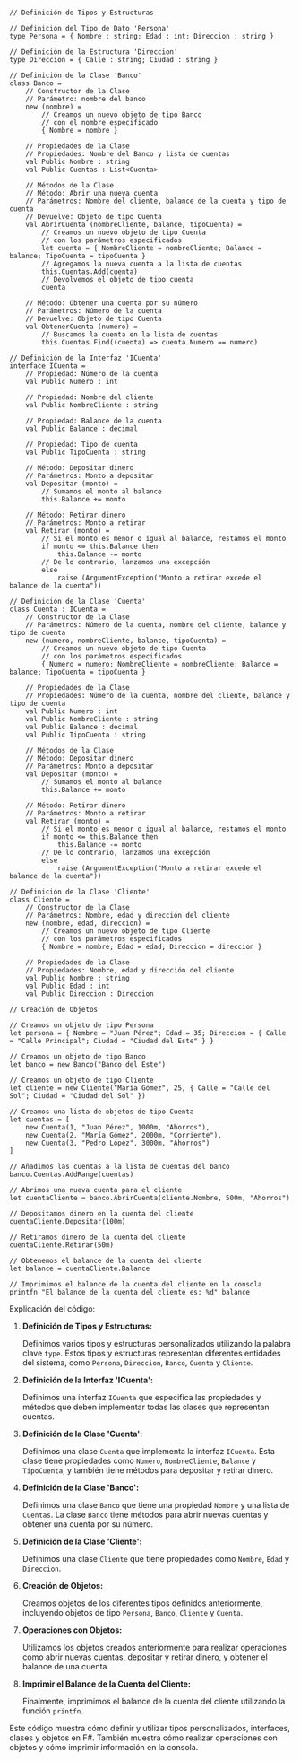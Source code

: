 ```f#

// Definición de Tipos y Estructuras

// Definición del Tipo de Dato 'Persona'
type Persona = { Nombre : string; Edad : int; Direccion : string }

// Definición de la Estructura 'Direccion'
type Direccion = { Calle : string; Ciudad : string }

// Definición de la Clase 'Banco'
class Banco =
    // Constructor de la Clase
    // Parámetro: nombre del banco
    new (nombre) =
        // Creamos un nuevo objeto de tipo Banco
        // con el nombre especificado
        { Nombre = nombre }

    // Propiedades de la Clase
    // Propiedades: Nombre del Banco y lista de cuentas
    val Public Nombre : string
    val Public Cuentas : List<Cuenta>

    // Métodos de la Clase
    // Método: Abrir una nueva cuenta
    // Parámetros: Nombre del cliente, balance de la cuenta y tipo de cuenta
    // Devuelve: Objeto de tipo Cuenta
    val AbrirCuenta (nombreCliente, balance, tipoCuenta) =
        // Creamos un nuevo objeto de tipo Cuenta
        // con los parámetros especificados
        let cuenta = { NombreCliente = nombreCliente; Balance = balance; TipoCuenta = tipoCuenta }
        // Agregamos la nueva cuenta a la lista de cuentas
        this.Cuentas.Add(cuenta)
        // Devolvemos el objeto de tipo cuenta
        cuenta

    // Método: Obtener una cuenta por su número
    // Parámetros: Número de la cuenta
    // Devuelve: Objeto de tipo Cuenta
    val ObtenerCuenta (numero) =
        // Buscamos la cuenta en la lista de cuentas
        this.Cuentas.Find((cuenta) => cuenta.Numero == numero)

// Definición de la Interfaz 'ICuenta'
interface ICuenta =
    // Propiedad: Número de la cuenta
    val Public Numero : int

    // Propiedad: Nombre del cliente
    val Public NombreCliente : string

    // Propiedad: Balance de la cuenta
    val Public Balance : decimal

    // Propiedad: Tipo de cuenta
    val Public TipoCuenta : string

    // Método: Depositar dinero
    // Parámetros: Monto a depositar
    val Depositar (monto) =
        // Sumamos el monto al balance
        this.Balance += monto

    // Método: Retirar dinero
    // Parámetros: Monto a retirar
    val Retirar (monto) =
        // Si el monto es menor o igual al balance, restamos el monto
        if monto <= this.Balance then
            this.Balance -= monto
        // De lo contrario, lanzamos una excepción
        else
            raise (ArgumentException("Monto a retirar excede el balance de la cuenta"))

// Definición de la Clase 'Cuenta'
class Cuenta : ICuenta =
    // Constructor de la Clase
    // Parámetros: Número de la cuenta, nombre del cliente, balance y tipo de cuenta
    new (numero, nombreCliente, balance, tipoCuenta) =
        // Creamos un nuevo objeto de tipo Cuenta
        // con los parámetros especificados
        { Numero = numero; NombreCliente = nombreCliente; Balance = balance; TipoCuenta = tipoCuenta }

    // Propiedades de la Clase
    // Propiedades: Número de la cuenta, nombre del cliente, balance y tipo de cuenta
    val Public Numero : int
    val Public NombreCliente : string
    val Public Balance : decimal
    val Public TipoCuenta : string

    // Métodos de la Clase
    // Método: Depositar dinero
    // Parámetros: Monto a depositar
    val Depositar (monto) =
        // Sumamos el monto al balance
        this.Balance += monto

    // Método: Retirar dinero
    // Parámetros: Monto a retirar
    val Retirar (monto) =
        // Si el monto es menor o igual al balance, restamos el monto
        if monto <= this.Balance then
            this.Balance -= monto
        // De lo contrario, lanzamos una excepción
        else
            raise (ArgumentException("Monto a retirar excede el balance de la cuenta"))

// Definición de la Clase 'Cliente'
class Cliente =
    // Constructor de la Clase
    // Parámetros: Nombre, edad y dirección del cliente
    new (nombre, edad, direccion) =
        // Creamos un nuevo objeto de tipo Cliente
        // con los parámetros especificados
        { Nombre = nombre; Edad = edad; Direccion = direccion }

    // Propiedades de la Clase
    // Propiedades: Nombre, edad y dirección del cliente
    val Public Nombre : string
    val Public Edad : int
    val Public Direccion : Direccion

// Creación de Objetos

// Creamos un objeto de tipo Persona
let persona = { Nombre = "Juan Pérez"; Edad = 35; Direccion = { Calle = "Calle Principal"; Ciudad = "Ciudad del Este" } }

// Creamos un objeto de tipo Banco
let banco = new Banco("Banco del Este")

// Creamos un objeto de tipo Cliente
let cliente = new Cliente("María Gómez", 25, { Calle = "Calle del Sol"; Ciudad = "Ciudad del Sol" })

// Creamos una lista de objetos de tipo Cuenta
let cuentas = [
    new Cuenta(1, "Juan Pérez", 1000m, "Ahorros"),
    new Cuenta(2, "María Gómez", 2000m, "Corriente"),
    new Cuenta(3, "Pedro López", 3000m, "Ahorros")
]

// Añadimos las cuentas a la lista de cuentas del banco
banco.Cuentas.AddRange(cuentas)

// Abrimos una nueva cuenta para el cliente
let cuentaCliente = banco.AbrirCuenta(cliente.Nombre, 500m, "Ahorros")

// Depositamos dinero en la cuenta del cliente
cuentaCliente.Depositar(100m)

// Retiramos dinero de la cuenta del cliente
cuentaCliente.Retirar(50m)

// Obtenemos el balance de la cuenta del cliente
let balance = cuentaCliente.Balance

// Imprimimos el balance de la cuenta del cliente en la consola
printfn "El balance de la cuenta del cliente es: %d" balance

```

Explicación del código:

1. **Definición de Tipos y Estructuras:**

    Definimos varios tipos y estructuras personalizados utilizando la palabra clave `type`. Estos tipos y estructuras representan diferentes entidades del sistema, como `Persona`, `Direccion`, `Banco`, `Cuenta` y `Cliente`.

2. **Definición de la Interfaz 'ICuenta':**

    Definimos una interfaz `ICuenta` que especifica las propiedades y métodos que deben implementar todas las clases que representan cuentas.

3. **Definición de la Clase 'Cuenta':**

    Definimos una clase `Cuenta` que implementa la interfaz `ICuenta`. Esta clase tiene propiedades como `Numero`, `NombreCliente`, `Balance` y `TipoCuenta`, y también tiene métodos para depositar y retirar dinero.

4. **Definición de la Clase 'Banco':**

    Definimos una clase `Banco` que tiene una propiedad `Nombre` y una lista de `Cuentas`. La clase `Banco` tiene métodos para abrir nuevas cuentas y obtener una cuenta por su número.

5. **Definición de la Clase 'Cliente':**

    Definimos una clase `Cliente` que tiene propiedades como `Nombre`, `Edad` y `Direccion`.

6. **Creación de Objetos:**

    Creamos objetos de los diferentes tipos definidos anteriormente, incluyendo objetos de tipo `Persona`, `Banco`, `Cliente` y `Cuenta`.

7. **Operaciones con Objetos:**

    Utilizamos los objetos creados anteriormente para realizar operaciones como abrir nuevas cuentas, depositar y retirar dinero, y obtener el balance de una cuenta.

8. **Imprimir el Balance de la Cuenta del Cliente:**

    Finalmente, imprimimos el balance de la cuenta del cliente utilizando la función `printfn`.

Este código muestra cómo definir y utilizar tipos personalizados, interfaces, clases y objetos en F#. También muestra cómo realizar operaciones con objetos y cómo imprimir información en la consola.